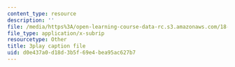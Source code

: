 ```yaml
---
content_type: resource
description: ''
file: /media/https%3A/open-learning-course-data-rc.s3.amazonaws.com/18-s096-topics-in-mathematics-with-applications-in-finance-fall-2013/d0e437a0d18d3b5f69e4bea95ac627b7_TnS8kI_KuJc.srt
file_type: application/x-subrip
resourcetype: Other
title: 3play caption file
uid: d0e437a0-d18d-3b5f-69e4-bea95ac627b7
---
```

